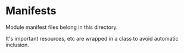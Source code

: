 Manifests
=========

Module manifest files belong in this directory.

It's important resources, etc are wrapped in a class to avoid
automatic inclusion.
